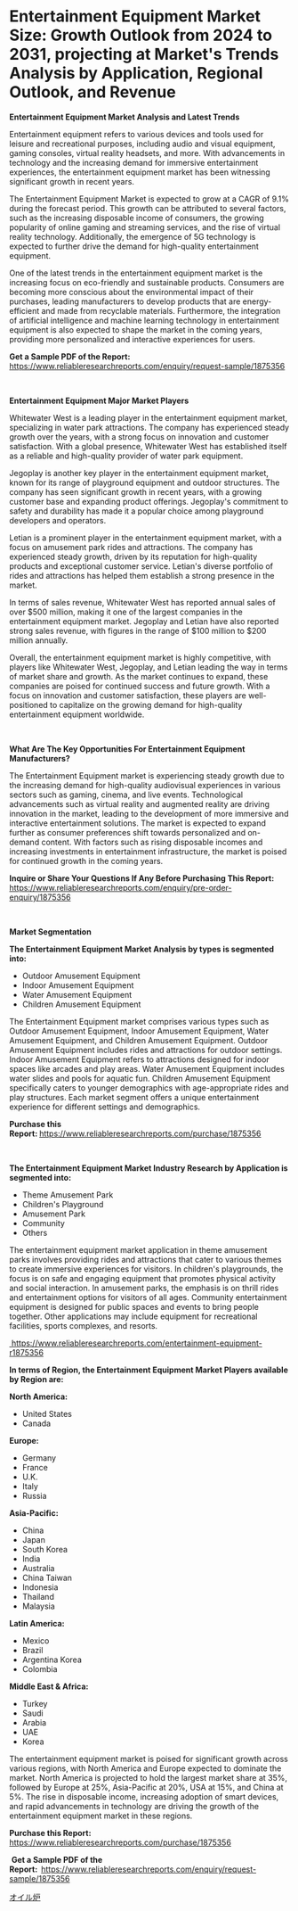 <p><h1>Entertainment Equipment Market Size: Growth Outlook from 2024 to 2031, projecting at Market's Trends Analysis by Application, Regional Outlook, and Revenue</h1></p><p><strong>Entertainment Equipment Market Analysis and Latest Trends</strong></p>
<p><p>Entertainment equipment refers to various devices and tools used for leisure and recreational purposes, including audio and visual equipment, gaming consoles, virtual reality headsets, and more. With advancements in technology and the increasing demand for immersive entertainment experiences, the entertainment equipment market has been witnessing significant growth in recent years.</p><p>The Entertainment Equipment Market is expected to grow at a CAGR of 9.1% during the forecast period. This growth can be attributed to several factors, such as the increasing disposable income of consumers, the growing popularity of online gaming and streaming services, and the rise of virtual reality technology. Additionally, the emergence of 5G technology is expected to further drive the demand for high-quality entertainment equipment.</p><p>One of the latest trends in the entertainment equipment market is the increasing focus on eco-friendly and sustainable products. Consumers are becoming more conscious about the environmental impact of their purchases, leading manufacturers to develop products that are energy-efficient and made from recyclable materials. Furthermore, the integration of artificial intelligence and machine learning technology in entertainment equipment is also expected to shape the market in the coming years, providing more personalized and interactive experiences for users.</p></p>
<p><strong>Get a Sample PDF of the Report:&nbsp;</strong> <a href="https://www.reliableresearchreports.com/enquiry/request-sample/1875356">https://www.reliableresearchreports.com/enquiry/request-sample/1875356</a></p>
<p>&nbsp;</p>
<p><strong>Entertainment Equipment Major Market Players</strong></p>
<p><p>Whitewater West is a leading player in the entertainment equipment market, specializing in water park attractions. The company has experienced steady growth over the years, with a strong focus on innovation and customer satisfaction. With a global presence, Whitewater West has established itself as a reliable and high-quality provider of water park equipment.</p><p>Jegoplay is another key player in the entertainment equipment market, known for its range of playground equipment and outdoor structures. The company has seen significant growth in recent years, with a growing customer base and expanding product offerings. Jegoplay's commitment to safety and durability has made it a popular choice among playground developers and operators.</p><p>Letian is a prominent player in the entertainment equipment market, with a focus on amusement park rides and attractions. The company has experienced steady growth, driven by its reputation for high-quality products and exceptional customer service. Letian's diverse portfolio of rides and attractions has helped them establish a strong presence in the market.</p><p>In terms of sales revenue, Whitewater West has reported annual sales of over $500 million, making it one of the largest companies in the entertainment equipment market. Jegoplay and Letian have also reported strong sales revenue, with figures in the range of $100 million to $200 million annually.</p><p>Overall, the entertainment equipment market is highly competitive, with players like Whitewater West, Jegoplay, and Letian leading the way in terms of market share and growth. As the market continues to expand, these companies are poised for continued success and future growth. With a focus on innovation and customer satisfaction, these players are well-positioned to capitalize on the growing demand for high-quality entertainment equipment worldwide.</p></p>
<p>&nbsp;</p>
<p><strong>What Are The Key Opportunities For Entertainment Equipment Manufacturers?</strong></p>
<p><p>The Entertainment Equipment market is experiencing steady growth due to the increasing demand for high-quality audiovisual experiences in various sectors such as gaming, cinema, and live events. Technological advancements such as virtual reality and augmented reality are driving innovation in the market, leading to the development of more immersive and interactive entertainment solutions. The market is expected to expand further as consumer preferences shift towards personalized and on-demand content. With factors such as rising disposable incomes and increasing investments in entertainment infrastructure, the market is poised for continued growth in the coming years.</p></p>
<p><strong>Inquire or Share Your Questions If Any Before Purchasing This Report:</strong> <a href="https://www.reliableresearchreports.com/enquiry/pre-order-enquiry/1875356">https://www.reliableresearchreports.com/enquiry/pre-order-enquiry/1875356</a></p>
<p>&nbsp;</p>
<p><strong>Market Segmentation</strong></p>
<p><strong>The Entertainment Equipment Market Analysis by types is segmented into:</strong></p>
<p><ul><li>Outdoor Amusement Equipment</li><li>Indoor Amusement Equipment</li><li>Water Amusement Equipment</li><li>Children Amusement Equipment</li></ul></p>
<p><p>The Entertainment Equipment market comprises various types such as Outdoor Amusement Equipment, Indoor Amusement Equipment, Water Amusement Equipment, and Children Amusement Equipment. Outdoor Amusement Equipment includes rides and attractions for outdoor settings. Indoor Amusement Equipment refers to attractions designed for indoor spaces like arcades and play areas. Water Amusement Equipment includes water slides and pools for aquatic fun. Children Amusement Equipment specifically caters to younger demographics with age-appropriate rides and play structures. Each market segment offers a unique entertainment experience for different settings and demographics.</p></p>
<p><strong>Purchase this Report:&nbsp;</strong><a href="https://www.reliableresearchreports.com/purchase/1875356">https://www.reliableresearchreports.com/purchase/1875356</a></p>
<p>&nbsp;</p>
<p><strong>The Entertainment Equipment Market Industry Research by Application is segmented into:</strong></p>
<p><ul><li>Theme Amusement Park</li><li>Children's Playground</li><li>Amusement Park</li><li>Community</li><li>Others</li></ul></p>
<p><p>The entertainment equipment market application in theme amusement parks involves providing rides and attractions that cater to various themes to create immersive experiences for visitors. In children's playgrounds, the focus is on safe and engaging equipment that promotes physical activity and social interaction. In amusement parks, the emphasis is on thrill rides and entertainment options for visitors of all ages. Community entertainment equipment is designed for public spaces and events to bring people together. Other applications may include equipment for recreational facilities, sports complexes, and resorts.</p></p>
<p><a href="https://www.reliableresearchreports.com/entertainment-equipment-r1875356">&nbsp;https://www.reliableresearchreports.com/entertainment-equipment-r1875356</a></p>
<p><strong>In terms of Region, the Entertainment Equipment Market Players available by Region are:</strong></p>
<p>
    <p> <strong> North America: </strong>
        <ul>
            <li>United States</li>
            <li>Canada</li>
        </ul>
        </p> 
    <p> <strong> Europe: </strong>
        <ul>
            <li>Germany</li>
            <li>France</li>
            <li>U.K.</li>
            <li>Italy</li>
            <li>Russia</li>
        </ul>
        </p> 
    <p> <strong> Asia-Pacific: </strong>
        <ul>
            <li>China</li>
            <li>Japan</li>
            <li>South Korea</li>
            <li>India</li>
            <li>Australia</li>
            <li>China Taiwan</li>
            <li>Indonesia</li>
            <li>Thailand</li>
            <li>Malaysia</li>
        </ul>
        </p> 
    <p> <strong> Latin America: </strong>
        <ul>
            <li>Mexico</li>
            <li>Brazil</li>
            <li>Argentina Korea</li>
            <li>Colombia</li>
        </ul>
        </p> 
    <p> <strong> Middle East & Africa: </strong>
        <ul>
            <li>Turkey</li>
            <li>Saudi</li>
            <li>Arabia</li>
            <li>UAE</li>
            <li>Korea</li>
        </ul>
    </p>
    </p>
<p><p>The entertainment equipment market is poised for significant growth across various regions, with North America and Europe expected to dominate the market. North America is projected to hold the largest market share at 35%, followed by Europe at 25%, Asia-Pacific at 20%, USA at 15%, and China at 5%. The rise in disposable income, increasing adoption of smart devices, and rapid advancements in technology are driving the growth of the entertainment equipment market in these regions.</p></p>
<p><strong>Purchase this Report: </strong><a href="https://www.reliableresearchreports.com/purchase/1875356">https://www.reliableresearchreports.com/purchase/1875356</a></p>
<p>&nbsp;<strong>Get a Sample PDF of the Report:&nbsp;&nbsp;</strong><a href="https://www.reliableresearchreports.com/enquiry/request-sample/1875356">https://www.reliableresearchreports.com/enquiry/request-sample/1875356</a></p>
<p><strong></strong></p>
<p><p><a href="https://github.com/lababdou/Market-Research-Report-List-3/blob/main/432075532760.md">オイル炉</a></p></p>